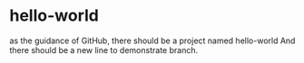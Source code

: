 # hello-world
as the guidance of GitHub, there should be a project named hello-world 
And there should be a new line to demonstrate branch.
